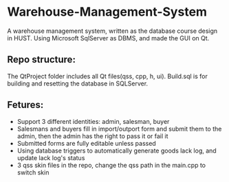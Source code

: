# Warehouse-Management-System
A warehouse management system, written as the database course design in HUST. Using Microsoft SqlServer as DBMS, and made the GUI on Qt.  

## Repo structure:  
The QtProject folder includes all Qt files(qss, cpp, h, ui). Build.sql is for building and resetting the database in SQLServer.


## Fetures:  

* Support 3 different identities: admin, salesman, buyer
* Salesmans and buyers fill in import/outport form and submit them to the admin, then the admin has the right to pass it or fail it
* Submitted forms are fully editable unless passed
* Using database triggers to automatically generate goods lack log, and update lack log's status
* 3 qss skin files in the repo, change the qss path in the main.cpp to switch skin

